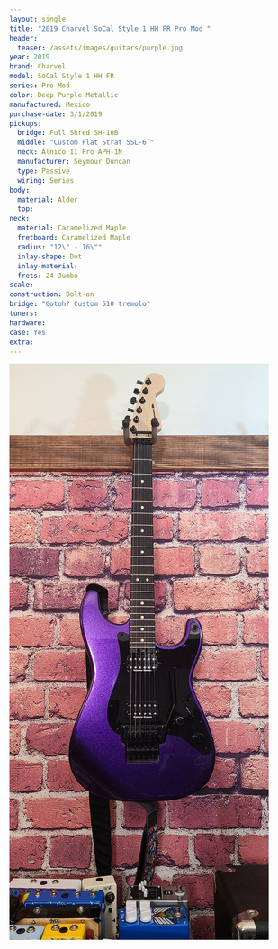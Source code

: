 ```yaml
---
layout: single
title: "2019 Charvel SoCal Style 1 HH FR Pro Mod "
header:
  teaser: /assets/images/guitars/purple.jpg
year: 2019
brand: Charvel
model: SoCal Style 1 HH FR
series: Pro Mod 
color: Deep Purple Metallic
manufactured: Mexico
purchase-date: 3/1/2019
pickups:
  bridge: Full Shred SH-10B
  middle: "Custom Flat Strat SSL-6˜"
  neck: Alnico II Pro APH-1N
  manufacturer: Seymour Duncan
  type: Passive
  wiring: Series
body:
  material: Alder
  top: 
neck:
  material: Caramelized Maple
  fretboard: Caramelized Maple
  radius: "12\" - 16\""
  inlay-shape: Dot
  inlay-material: 
  frets: 24 Jumbo
scale: 
construction: Bolt-on
bridge: "Gotoh? Custom 510 tremolo"
tuners: 
hardware: 
case: Yes
extra: 
---
```


![header](/assets/images/guitars/purple.jpg)
